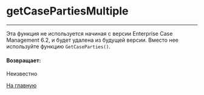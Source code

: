 # getCasePartiesMultiple

---

Эта функция не используется начиная с версии Enterprise Case Management 6.2, и будет удалена из будущей версии.
Вместо нее используйте функцию `GetCaseParties()`.

#### Возвращает:

Неизвестно



[На главную](./ecmfunctions/)